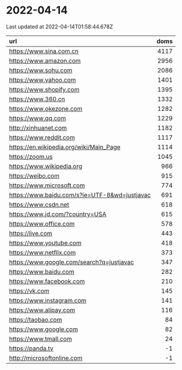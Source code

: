 # 2022-04-14

<!-- BEGIN -->
Last updated at 2022-04-14T01:58:44.678Z

url | doms
:- | -:
https://www.sina.com.cn | 4117
https://www.amazon.com | 2956
https://www.sohu.com | 2086
https://www.yahoo.com | 1401
https://www.shopify.com | 1395
https://www.360.cn | 1332
https://www.okezone.com | 1282
https://www.qq.com | 1229
http://xinhuanet.com | 1182
https://www.reddit.com | 1117
https://en.wikipedia.org/wiki/Main_Page | 1114
https://zoom.us | 1045
https://www.wikipedia.org | 966
https://weibo.com | 915
https://www.microsoft.com | 774
https://www.baidu.com/s?ie=UTF-8&wd=justjavac | 691
https://www.csdn.net | 618
https://www.jd.com/?country=USA | 615
https://www.office.com | 578
https://live.com | 443
https://www.youtube.com | 418
https://www.netflix.com | 373
https://www.google.com/search?q=justjavac | 347
https://www.baidu.com | 282
https://www.facebook.com | 210
https://vk.com | 145
https://www.instagram.com | 141
https://www.alipay.com | 116
https://taobao.com | 84
https://www.google.com | 82
https://www.tmall.com | 24
https://panda.tv | -1
http://microsoftonline.com | -1
<!-- END -->
